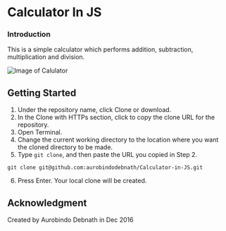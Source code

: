# Calculator In JS

### Introduction

This is a simple calculator which performs addition, subtraction, multiplication and division.

![Image of Calulator](https://i.imgur.com/YvBgb9s.png)

## Getting Started

1. Under the repository name, click Clone or download.
2. In the Clone with HTTPs section, click  to copy the clone URL for the repository.
3. Open Terminal.
4. Change the current working directory to the location where you want the cloned directory to be made.
5. Type `git clone`, and then paste the URL you copied in Step 2.
```
git clone git@github.com:aurobindodebnath/Calculator-in-JS.git 
```
6. Press Enter. Your local clone will be created.


## Acknowledgment 

Created by Aurobindo Debnath in Dec 2016




